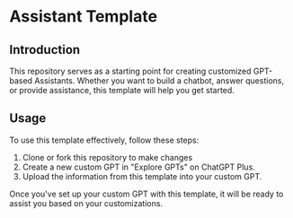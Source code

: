 # Assistant Template

## Introduction

This repository serves as a starting point for creating customized GPT-based Assistants. Whether you want to build a chatbot, answer questions, or provide assistance, this template will help you get started.

## Usage

To use this template effectively, follow these steps:

1. Clone or fork this repository to make changes
2. Create a new custom GPT in "Explore GPTs" on ChatGPT Plus.
2. Upload the information from this template into your custom GPT.

Once you've set up your custom GPT with this template, it will be ready to assist you based on your customizations.



